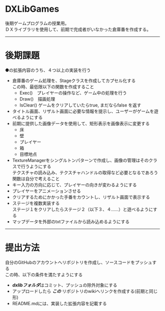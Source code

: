 # DXLibGames
後期ゲームプログラムの授業用。  
ＤＸライブラリを使用して、前期で完成者がいなかった倉庫番を作成する。

---

# 後期課題
●の拡張内容のうち、４つ以上の実装を行う  

- 倉庫番のゲーム処理を、Stageクラスを作成してカプセル化する  
  この時、最低限以下の関数を作成すること
  - Exec()　プレイヤーの操作など、ゲーム中の処理を行う
  - Draw()　描画処理
  - IsClear() ゲームをクリアしていたらtrue, まだならfalse を返す
- タイトル画面、リザルト画面に必要な情報を提示し、ユーザーがゲームを遊べるようにする
- 前期に提供した画像データを使用して、矩形表示を画像表示に変更する  
  - 床
  - 壁
  - プレイヤー
  - 箱
  - 目標地点
- TextureManagerをシングルトンパターンで作成し、画像の管理はそのクラスで行うようにする  
  テクスチャの読み込み、テクスチャハンドルの取得など必要となるであろう関数は自分で考えること
- キー入力の方向に応じて、プレイヤーの向きが変わるようにする
- プレイヤーをアニメーションさせる
- クリアするためにかかった手番をカウントし、リザルト画面で表示する
- ステージを複数実装する  
  ステージ１をクリアしたらステージ２（以下３、４……）と遊べるようにする
- マップデータを外部のtxtファイルから読み込めるようにする

---

# 提出方法
自分のGitHubのアカウントへリポジトリを作成し、ソースコードをプッシュする  
この時、以下の条件を満たすようにする
  - ***dxlibフォルダ***はコミット、プッシュの除外対象にする
  - アップロードしたら ***この*** リポジトリのwikiへリンクを作成する(前期と同じ形)
  - README.mdには、実装した拡張内容を記載する  
